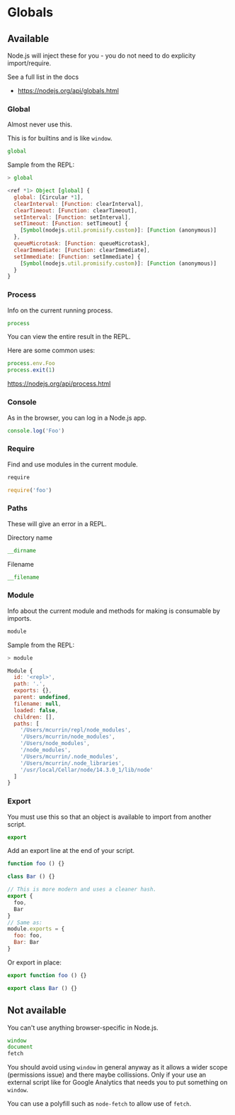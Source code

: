 # Globals

## Available

Node.js will inject these for you - you do not need to do explicity import/require.

See a full list in the docs

- https://nodejs.org/api/globals.html

### Global

Almost never use this.

This is for builtins and is like `window`.

```javascript
global
```

Sample from the REPL:

```javascript
> global
```
```javascript
<ref *1> Object [global] {
  global: [Circular *1],
  clearInterval: [Function: clearInterval],
  clearTimeout: [Function: clearTimeout],
  setInterval: [Function: setInterval],
  setTimeout: [Function: setTimeout] {
    [Symbol(nodejs.util.promisify.custom)]: [Function (anonymous)]
  },
  queueMicrotask: [Function: queueMicrotask],
  clearImmediate: [Function: clearImmediate],
  setImmediate: [Function: setImmediate] {
    [Symbol(nodejs.util.promisify.custom)]: [Function (anonymous)]
  }
}
```

### Process

Info on the current running process.

```javascript
process
```

You can view the entire result in the REPL.

Here are some common uses:

```javascript
process.env.Foo
process.exit(1)
```

https://nodejs.org/api/process.html


### Console

As in the browser, you can log in a Node.js app.

```javascript
console.log('Foo')
```

### Require

Find and use modules in the current module.

```javascript
require

require('foo')
```

### Paths

These will give an error in a REPL.

Directory name

```javascript
__dirname
```

Filename

```javascript
__filename
```

### Module

Info about the current module and methods for making is consumable by imports.

```javascript
module
```

Sample from the REPL:

```javascript
> module
```
```javascript
Module {
  id: '<repl>',
  path: '.',
  exports: {},
  parent: undefined,
  filename: null,
  loaded: false,
  children: [],
  paths: [
    '/Users/mcurrin/repl/node_modules',
    '/Users/mcurrin/node_modules',
    '/Users/node_modules',
    '/node_modules',
    '/Users/mcurrin/.node_modules',
    '/Users/mcurrin/.node_libraries',
    '/usr/local/Cellar/node/14.3.0_1/lib/node'
  ]
}
```

### Export

You must use this so that an object is available to import from another script.

```javascript
export
```

Add an export line at the end of your script.
```javascript
function foo () {}

class Bar () {}

// This is more modern and uses a cleaner hash.
export {
  foo,
  Bar
}
// Same as:
module.exports = {
  foo: foo,
  Bar: Bar
}
```

Or export in place:

```javascript
export function foo () {}

export class Bar () {}
```


## Not available

You can't use anything browser-specific in Node.js.

```javascript
window
document
fetch
```

You should avoid using `window` in general anyway as it allows a wider scope (permissions issue) and there maybe collissions. Only if your use an external script like for Google Analytics that needs you to put something on `window`.

You can use a polyfill such as `node-fetch` to allow use of `fetch`.
